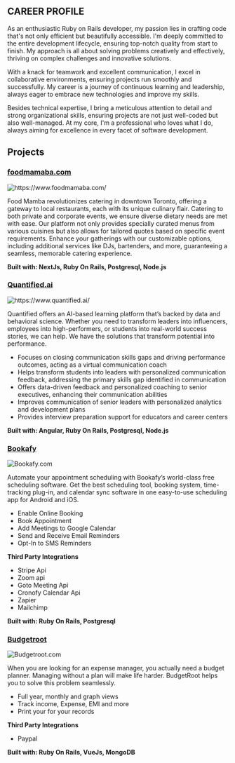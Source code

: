
## CAREER PROFILE

As an enthusiastic Ruby on Rails developer, my passion lies in crafting code that's not only efficient but beautifully accessible. I'm deeply committed to the entire development lifecycle, ensuring top-notch quality from start to finish. My approach is all about solving problems creatively and effectively, thriving on complex challenges and innovative solutions.

With a knack for teamwork and excellent communication, I excel in collaborative environments, ensuring projects run smoothly and successfully. My career is a journey of continuous learning and leadership, always eager to embrace new technologies and improve my skills.

Besides technical expertise, I bring a meticulous attention to detail and strong organizational skills, ensuring projects are not just well-coded but also well-managed. At my core, I'm a professional who loves what I do, always aiming for excellence in every facet of software development.


## Projects

### [foodmamaba.com](https://www.foodmamaba.com/)
![https://www.foodmamaba.com/
](https://lixatech.com/wp-content/uploads/2025/06/New-Website-Blue-Mockup-Instagram-Laptop.jpg)

Food Mamba revolutionizes catering in downtown Toronto, offering a gateway to local restaurants, each with its unique culinary flair. Catering to both private and corporate events, we ensure diverse dietary needs are met with ease. Our platform not only provides specially curated menus from various cuisines but also allows for tailored quotes based on specific event requirements. Enhance your gatherings with our customizable options, including additional services like DJs, bartenders, and more, guaranteeing a seamless, memorable catering experience.

**Built with: NextJs, Ruby On Rails, Postgresql, Node.js**



### [Quantified.ai](https://www.quantified.ai/)
![https://www.quantified.ai/
](http://lixatech.com/wp-content/uploads/2024/02/quantified_ai_logo.jpeg)

Quantified offers an AI-based learning platform that’s backed by data and behavioral science. Whether you need to transform leaders into influencers, employees into high-performers, or students into real-world success stories, we can help. We have the solutions that transform potential into performance.

* Focuses on closing communication skills gaps and driving performance outcomes, acting as a virtual communication coach
* Helps transform students into leaders with personalized communication feedback, addressing the primary skills gap identified in communication
* Offers data-driven feedback and personalized coaching to senior executives, enhancing their communication abilities​
* Improves communication of senior leaders with personalized analytics and development plans
* Provides interview preparation support for educators and career centers​


**Built with: Angular, Ruby On Rails, Postgresql, Node.js**


### [Bookafy](https://bookafy.com/)
![Bookafy.com
](http://lixatech.com/wp-content/uploads/2024/02/60-Second-Demo-three-5.webp)

Automate your appointment scheduling with Bookafy’s world-class free scheduling software. Get the best scheduling tool, booking system, time-tracking plug-in, and calendar sync software in one easy-to-use scheduling app for Android and iOS.

* Enable Online Booking
* Book Appointment
* Add Meetings to Google Calendar
* Send and Receive Email Reminders
* Opt-In to SMS Reminders

**Third Party Integrations**
* Stripe Api
* Zoom api
* Goto Meeting Api
* Cronofy Calendar Api
* Zapier
* Mailchimp

**Built with: Ruby On Rails, Postgresql**

### [Budgetroot](https://budgetroot.com/)
![Budgetroot.com](http://lixatech.com/wp-content/uploads/2024/02/budget-root.webp)

When you are looking for an expense manager, you actually need a budget planner. Managing without a plan will make life harder. BudgetRoot helps you to solve this problem seamlessly.

* Full year, monthly and graph views
* Track income, Expense, EMI and more
* Print your for your records

**Third Party Integrations**
* Paypal

**Built with: Ruby On Rails, VueJs, MongoDB**
